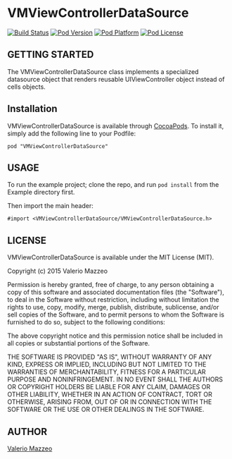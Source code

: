 # VMViewControllerDataSource

[![Build Status](http://img.shields.io/travis/valeriomazzeo/NSString-Utils.svg?style=flat)](https://travis-ci.org/valeriomazzeo/NSString+Utils)
[![Pod Version](http://img.shields.io/cocoapods/v/NSString+Utils.svg?style=flat)]()
[![Pod Platform](http://img.shields.io/cocoapods/p/NSString+Utils.svg?style=flat)]()
[![Pod License](http://img.shields.io/cocoapods/l/NSString+Utils.svg?style=flat)](http://opensource.org/licenses/MIT)

## GETTING STARTED

The VMViewControllerDataSource class implements a specialized datasource object that renders reusable UIViewController object instead of cells objects.

## Installation

VMViewControllerDataSource is available through [CocoaPods](http://cocoapods.org). To install
it, simply add the following line to your Podfile:

    pod "VMViewControllerDataSource"
    
## USAGE

To run the example project; clone the repo, and run `pod install` from the Example directory first.

Then import the main header:

```
#import <VMViewControllerDataSource/VMViewControllerDataSource.h>
```

## LICENSE

VMViewControllerDataSource is available under the MIT License (MIT).

Copyright (c) 2015 Valerio Mazzeo

Permission is hereby granted, free of charge, to any person obtaining a copy
of this software and associated documentation files (the "Software"), to deal
in the Software without restriction, including without limitation the rights
to use, copy, modify, merge, publish, distribute, sublicense, and/or sell
copies of the Software, and to permit persons to whom the Software is
furnished to do so, subject to the following conditions:

The above copyright notice and this permission notice shall be included in
all copies or substantial portions of the Software.

THE SOFTWARE IS PROVIDED "AS IS", WITHOUT WARRANTY OF ANY KIND, EXPRESS OR
IMPLIED, INCLUDING BUT NOT LIMITED TO THE WARRANTIES OF MERCHANTABILITY,
FITNESS FOR A PARTICULAR PURPOSE AND NONINFRINGEMENT. IN NO EVENT SHALL THE
AUTHORS OR COPYRIGHT HOLDERS BE LIABLE FOR ANY CLAIM, DAMAGES OR OTHER
LIABILITY, WHETHER IN AN ACTION OF CONTRACT, TORT OR OTHERWISE, ARISING FROM,
OUT OF OR IN CONNECTION WITH THE SOFTWARE OR THE USE OR OTHER DEALINGS IN
THE SOFTWARE.

## AUTHOR

[Valerio Mazzeo](https://twitter.com/valeriomazzeo)